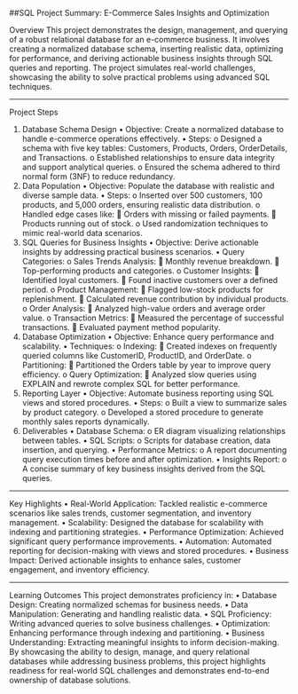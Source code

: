 ##SQL Project Summary: E-Commerce Sales Insights and Optimization

Overview
This project demonstrates the design, management, and querying of a robust relational database for an e-commerce business. It involves creating a normalized database schema, inserting realistic data, optimizing for performance, and deriving actionable business insights through SQL queries and reporting. The project simulates real-world challenges, showcasing the ability to solve practical problems using advanced SQL techniques.
________________________________________
Project Steps
1. Database Schema Design
•	Objective: Create a normalized database to handle e-commerce operations effectively.
•	Steps:
o	Designed a schema with five key tables: Customers, Products, Orders, OrderDetails, and Transactions.
o	Established relationships to ensure data integrity and support analytical queries.
o	Ensured the schema adhered to third normal form (3NF) to reduce redundancy.
2. Data Population
•	Objective: Populate the database with realistic and diverse sample data.
•	Steps:
o	Inserted over 500 customers, 100 products, and 5,000 orders, ensuring realistic data distribution.
o	Handled edge cases like:
	Orders with missing or failed payments.
	Products running out of stock.
o	Used randomization techniques to mimic real-world data scenarios.
3. SQL Queries for Business Insights
•	Objective: Derive actionable insights by addressing practical business scenarios.
•	Query Categories:
o	Sales Trends Analysis:
	Monthly revenue breakdown.
	Top-performing products and categories.
o	Customer Insights:
	Identified loyal customers.
	Found inactive customers over a defined period.
o	Product Management:
	Flagged low-stock products for replenishment.
	Calculated revenue contribution by individual products.
o	Order Analysis:
	Analyzed high-value orders and average order value.
o	Transaction Metrics:
	Measured the percentage of successful transactions.
	Evaluated payment method popularity.
4. Database Optimization
•	Objective: Enhance query performance and scalability.
•	Techniques:
o	Indexing:
	Created indexes on frequently queried columns like CustomerID, ProductID, and OrderDate.
o	Partitioning:
	Partitioned the Orders table by year to improve query efficiency.
o	Query Optimization:
	Analyzed slow queries using EXPLAIN and rewrote complex SQL for better performance.
5. Reporting Layer
•	Objective: Automate business reporting using SQL views and stored procedures.
•	Steps:
o	Built a view to summarize sales by product category.
o	Developed a stored procedure to generate monthly sales reports dynamically.
6. Deliverables
•	Database Schema:
o	ER diagram visualizing relationships between tables.
•	SQL Scripts:
o	Scripts for database creation, data insertion, and querying.
•	Performance Metrics:
o	A report documenting query execution times before and after optimization.
•	Insights Report:
o	A concise summary of key business insights derived from the SQL queries.
________________________________________
Key Highlights
•	Real-World Application: Tackled realistic e-commerce scenarios like sales trends, customer segmentation, and inventory management.
•	Scalability: Designed the database for scalability with indexing and partitioning strategies.
•	Performance Optimization: Achieved significant query performance improvements.
•	Automation: Automated reporting for decision-making with views and stored procedures.
•	Business Impact: Derived actionable insights to enhance sales, customer engagement, and inventory efficiency.
________________________________________
Learning Outcomes
This project demonstrates proficiency in:
•	Database Design: Creating normalized schemas for business needs.
•	Data Manipulation: Generating and handling realistic data.
•	SQL Proficiency: Writing advanced queries to solve business challenges.
•	Optimization: Enhancing performance through indexing and partitioning.
•	Business Understanding: Extracting meaningful insights to inform decision-making.
By showcasing the ability to design, manage, and query relational databases while addressing business problems, this project highlights readiness for real-world SQL challenges and demonstrates end-to-end ownership of database solutions.
